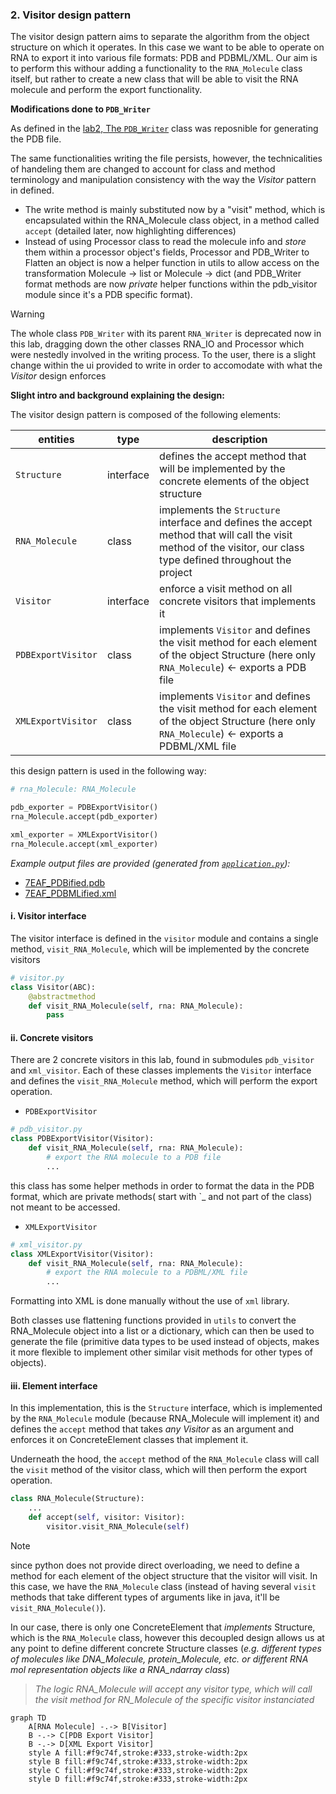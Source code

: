 
### 2. Visitor design pattern

The visitor design pattern aims to separate the algorithm from the object structure on which it operates. In this case we want to be able to operate on RNA to export it into various file formats: PDB and PDBML/XML. Our aim is to perform this withour adding a functionality to the `RNA_Molecule` class itself, but rather to create a new class that will be able to visit the RNA molecule and perform the export functionality.

**Modifications done to `PDB_Writer`**


As defined in the [lab2, The `PDB_Writer`](https://github.com/rna-oop/2425-m1-geniomhe-group-6/tree/main/lab2#pdb_writer-class) class was reposnible for generating the PDB file.

The same functionalities writing the file persists, however, the technicalities of handeling them are changed to account for class and method terminology and manipulation consistency with the way the _Visitor_ pattern in defined.

* The write method is mainly substituted now by a "visit" method, which is encapsulated within the RNA_Molecule class object, in a method called `accept` (detailed later, now highlighting differences)
* Instead of using Processor class to read the molecule info and _store_ them within a processor object's fields, Processor and PDB_Writer to Flatten an object is now a helper function in utils to allow access on the transformation Molecule -> list or Molecule -> dict (and PDB_Writer format methods are now _private_ helper functions within the pdb_visitor module since it's a PDB specific format). 

> [!WARNING]
The whole class `PDB_Writer` with its parent `RNA_Writer` is deprecated now in this lab, dragging down the other classes RNA_IO and Processor which were nestedly involved in the writing process. To the user, there is a slight change within the ui provided to write in order to accomodate with what the $Visitor$ design enforces

**Slight intro and background explaining the design:**

The visitor design pattern is composed of the following elements:

| entities | type | description |
| --- | --- | --- |
| `Structure` | interface | defines the accept method that will be implemented by the concrete elements of the object structure |
| `RNA_Molecule` | class | implements the `Structure` interface and defines the accept method that will call the visit method of the visitor, our class type defined throughout the project |
| `Visitor` | interface | enforce a visit method on all concrete visitors that implements it |
| `PDBExportVisitor` | class | implements `Visitor` and defines the visit method for each element of the object Structure (here only `RNA_Molecule`) $\leftarrow$ exports a PDB file |
| `XMLExportVisitor` | class | implements `Visitor` and defines the visit method for each element of the object Structure (here only `RNA_Molecule`) $\leftarrow$ exports a PDBML/XML file |

this design pattern is used in the following way:

```python
# rna_Molecule: RNA_Molecule

pdb_exporter = PDBExportVisitor()
rna_Molecule.accept(pdb_exporter)

xml_exporter = XMLExportVisitor()
rna_Molecule.accept(xml_exporter)
```

_Example output files are provided (generated from [`application.py`](./src/Processing/visitors/application.py)):_

* [7EAF_PDBified.pdb](./demo/7EAF_PDBified.pdb)
* [7EAF_PDBMLified.xml](./demo/7EAF_PDBML.xml)



#### i. Visitor interface

The visitor interface is defined in the `visitor` module and contains a single method, `visit_RNA_Molecule`, which will be implemented by the concrete visitors

```python
# visitor.py
class Visitor(ABC):
    @abstractmethod
    def visit_RNA_Molecule(self, rna: RNA_Molecule):
        pass
```

#### ii. Concrete visitors

There are 2 concrete visitors in this lab, found in submodules `pdb_visitor` and `xml_visitor`. Each of these classes implements the `Visitor` interface and defines the `visit_RNA_Molecule` method, which will perform the export operation.

* `PDBExportVisitor`
```python
# pdb_visitor.py
class PDBExportVisitor(Visitor):
    def visit_RNA_Molecule(self, rna: RNA_Molecule):
        # export the RNA molecule to a PDB file
        ...
```
this class has some helper methods in order to format the data in the PDB format, which are private methods( start with `_ and not part of the class) not meant to be accessed.
* `XMLExportVisitor`
```python
# xml_visitor.py
class XMLExportVisitor(Visitor):
    def visit_RNA_Molecule(self, rna: RNA_Molecule):
        # export the RNA molecule to a PDBML/XML file
        ...
```
Formatting into XML is done manually without the use of `xml` library.

Both classes use flattening functions provided in `utils` to convert the RNA_Molecule object into a list or a dictionary, which can then be used to generate the file (primitive data types to be used instead of objects, makes it more flexible to implement other similar visit methods for other types of objects).

#### iii. Element interface

In this implementation, this is the `Structure` interface, which is implemented by the `RNA_Molecule` module (because RNA_Molecule will implement it) and defines the `accept` method that takes _any Visitor_ as an argument and enforces it on ConcreteElement classes that implement it.

Underneath the hood, the `accept` method of the `RNA_Molecule` class will call the `visit` method of the visitor class, which will then perform the export operation.

```python
class RNA_Molecule(Structure):
    ...
    def accept(self, visitor: Visitor):
        visitor.visit_RNA_Molecule(self)
```

> [!NOTE]
> since python does not provide direct overloading, we need to define a method for each element of the object structure that the visitor will visit. In this case, we have the `RNA_Molecule` class (instead of having several `visit` methods that take different types of arguments like in java, it'll be `visit_RNA_Molecule()`).

In our case, there is only one ConcreteElement that _implements_ Structure, which is the `RNA_Molecule` class, however this decoupled design allows us at any point to define different concrete Structure classes (*e.g. different types of molecules like DNA_Molecule, protein_Molecule, etc. or different RNA mol representation objects like a RNA_ndarray class*)

> _The logic_
> *RNA_Molecule will accept any visitor type, which will call the visit method for RN_Molecule of the specific visitor instanciated*

```mermaid
graph TD
    A[RNA Molecule] -.-> B[Visitor]
    B -.-> C[PDB Export Visitor]
    B -.-> D[XML Export Visitor]
    style A fill:#f9c74f,stroke:#333,stroke-width:2px
    style B fill:#f9c74f,stroke:#333,stroke-width:2px
    style C fill:#f9c74f,stroke:#333,stroke-width:2px
    style D fill:#f9c74f,stroke:#333,stroke-width:2px
```